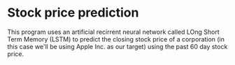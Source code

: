 # Stock price prediction

This program uses an artificial recirrent neural network called LOng Short Term Memory (LSTM) to predict the closing stock price of a corporation (in this case we'll be using Apple Inc. as our target) using the past 60 day stock price.
